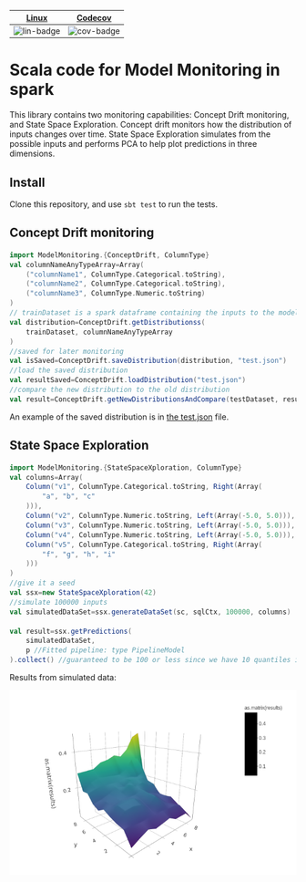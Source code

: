 | [Linux][lin-link] |  [Codecov][cov-link]   |
| :---------------: |  :-------------------: |
| ![lin-badge]      |  ![cov-badge]          |

[lin-badge]: https://travis-ci.com/phillyfan1138/ModelMonitor.svg?branch=master "Travis build status"
[lin-link]:  https://travis-ci.com/phillyfan1138/ModelMonitor "Travis build status"
[cov-badge]: https://codecov.io/gh/phillyfan1138/ModelMonitor/branch/master/graph/badge.svg
[cov-link]:  https://codecov.io/gh/phillyfan1138/ModelMonitor

# Scala code for Model Monitoring in spark

This library contains two monitoring capabilities: Concept Drift monitoring, and State Space Exploration.  Concept drift monitors how the distribution of inputs changes over time.  State Space Exploration simulates from the possible inputs and performs PCA to help plot predictions in three dimensions.  

## Install

Clone this repository, and use `sbt test` to run the tests.

## Concept Drift monitoring

```scala
import ModelMonitoring.{ConceptDrift, ColumnType}
val columnNameAnyTypeArray=Array(
    ("columnName1", ColumnType.Categorical.toString),
    ("columnName2", ColumnType.Categorical.toString),
    ("columnName3", ColumnType.Numeric.toString)
)
// trainDataset is a spark dataframe containing the inputs to the model
val distribution=ConceptDrift.getDistributionss(
    trainDataset, columnNameAnyTypeArray
)
//saved for later monitoring
val isSaved=ConceptDrift.saveDistribution(distribution, "test.json")
//load the saved distribution
val resultSaved=ConceptDrift.loadDistribution("test.json")
//compare the new distribution to the old distribution
val result=ConceptDrift.getNewDistributionsAndCompare(testDataset, resultSaved)
```

An example of the saved distribution is in [the test.json](./docs/test.json) file.

## State Space Exploration

```scala
import ModelMonitoring.{StateSpaceXploration, ColumnType}
val columns=Array(
    Column("v1", ColumnType.Categorical.toString, Right(Array(
        "a", "b", "c"
    ))),
    Column("v2", ColumnType.Numeric.toString, Left(Array(-5.0, 5.0))),
    Column("v3", ColumnType.Numeric.toString, Left(Array(-5.0, 5.0))),
    Column("v4", ColumnType.Numeric.toString, Left(Array(-5.0, 5.0))),
    Column("v5", ColumnType.Categorical.toString, Right(Array(
        "f", "g", "h", "i"
    )))
)
//give it a seed
val ssx=new StateSpaceXploration(42)
//simulate 100000 inputs
val simulatedDataSet=ssx.generateDataSet(sc, sqlCtx, 100000, columns)

val result=ssx.getPredictions(
    simulatedDataSet,
    p //Fitted pipeline: type PipelineModel
).collect() //guaranteed to be 100 or less since we have 10 quantiles in two dimensions
```

Results from simulated data:

![Surface Plot](./docs/surface.png)